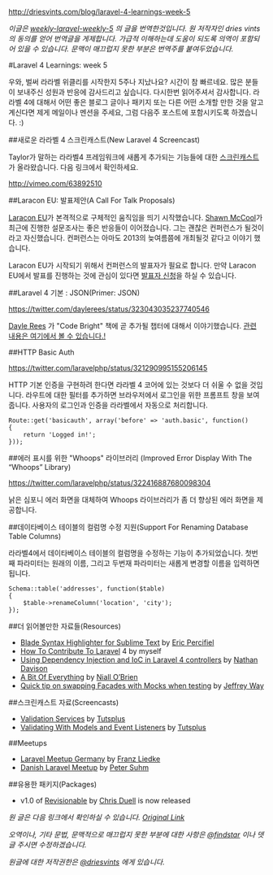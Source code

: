 http://driesvints.com/blog/laravel-4-learnings-week-5

*이글은 [weekly-laravel-weekly-5](http://driesvints.com/blog/laravel-4-learnings-week-5) 의 글을 번역한것입니다. 원 저작자인 dries vints 의 동의를 얻어 번역글을 게제합니다. 가급적 이해하는데 도움이 되도록 의역이 포함되어 있을 수 있습니다. 문맥이 매끄럽지 못한 부분은 번역주를 붙여두었습니다.*

#Laravel 4 Learnings: week 5


 우와, 벌써 라라벨 위클리를 시작한지 5주나 지났나요? 시간이 참 빠르네요. 많은 분들이 보내주신 성원과 반응에 감사드리고 싶습니다.  다시한번 읽어주셔서 감사합니다. 라라벨 4에 대해서 어떤 좋은 블로그 글이나 패키지 또는 다른 어떤 소개할 만한 것을 알고 계신다면 제게 메일이나 멘션을 주세요, 그럼 다음주 포스트에 포함시키도록 하겠습니다. :)

##새로운 라라벨 4 스크린캐스트(New Laravel 4 Screencast)

 Taylor가 말하는 라라벨4 프레임워크에 새롭게 추가되는 기능들에 대한 [스크린캐스트](http://vimeo.com/63892510)가 올라왔습니다. 다음 링크에서 확인하세요.

http://vimeo.com/63892510


##Laracon EU: 발표제안(A Call For Talk Proposals)

[Laracon EU](http://laravel.io/topic/23/laracon-eu-a-call-for-talk-proposals)가 본격적으로 구체적인 움직임을 띄기 시작했습니다. [Shawn McCool](https://twitter.com/ShawnMcCool)가 최근에 진행한 설문조사는 좋은 반응들이 이어졌습니다. 그는 괜찮은 컨퍼런스가 될것이라고 자신했습니다. 컨퍼런스는 아마도 2013의 늦여름쯤에 개최될것 같다고 이야기 했습니다.

 Laracon EU가 시작되기 위해서 컨퍼런스의 발표자가 필요로 합니다. 만약 Laracon EU에서 발표를 진행하는 것에 관심이 있다면 [발표자 신청](https://heybigname.typeform.com/to/bY3H46)을 하실 수 있습니다.


##Laravel 4 기본 : JSON(Primer: JSON)

https://twitter.com/daylerees/status/323043035237740546

[Dayle Rees](https://twitter.com/daylerees) 가 "Code Bright" 책에 곧 추가될 챕터에 대해서 이야기했습니다. [관련 내용은 여기에서 볼 수 있습니다.!](http://daylerees.com/laravel-four-primer-json)


##HTTP Basic Auth

https://twitter.com/laravelphp/status/321290995155206145

HTTP 기본 인증을 구현하려 한다면 라라벨 4 코어에 있는 것보다 더 쉬울 수 없을 것입니다. 라우트에 대한 필터를 추가하면 브라우저에서 로그인을 위한 프롬프트 창을 보여줍니다. 사용자의 로그인과 인증을 라라벨에서 자동으로 처리합니다.

```
Route::get('basicauth', array('before' => 'auth.basic', function()
{
    return 'Logged in!';
}));
```

##에러 표시를 위한 "Whoops" 라이브러리 (Improved Error Display With The “Whoops” Library)

https://twitter.com/laravelphp/status/322416887680098304

 낡은 심포니 에러 화면을 대체하여 Whoops 라이브러리가 좀 더 향상된 에러 화면을 제공합니다.

##데이타베이스 테이블의 컬럼명 수정 지원(Support For Renaming Database Table Columns)

 라라벨4에서 데이타베이스 테이블의 컬럼명을 수정하는 기능이 추가되었습니다. 첫번째 파라미터는 원래의 이름, 그리고 두번재 파라미터는 새롭게 변경할 이름을 입력하면 됩니다.

```
Schema::table('addresses', function($table)
{
    $table->renameColumn('location', 'city');
});
```


##더 읽어볼만한 자료들(Resources)

- [Blade Syntax Highlighter for Sublime Text](https://github.com/Medalink/laravel-blade) by [Eric Percifiel](https://twitter.com/medalink7)
- [How To Contribute To Laravel](http://driesvints.com/blog/how-to-contribute-to-laravel-4/) 4 by myself
- [Using Dependency Injection and IoC in Laravel 4 controllers](http://www.nathandavison.com/posts/view/16/using-dependency-injection-and-ioc-in-laravel-4-controllers) by [Nathan Davison](http://www.nathandavison.com/)
- [A Bit Of Everything](http://niallobrien.me/2013/04/a-bit-of-everything/) by [Niall O’Brien](https://twitter.com/niall_obrien)
- [Quick tip on swapping Facades with Mocks when testing](https://gist.github.com/JeffreyWay/5348385) by [Jeffrey Way](https://twitter.com/jeffrey_way)


##스크린캐스트 자료(Screencasts)

- [Validation Services](https://tutsplus.com/lesson/validation-services/) by [Tutsplus](https://tutsplus.com/)
- [Validating With Models and Event Listeners](https://tutsplus.com/lesson/validating-with-models-and-event-listeners/) by [Tutsplus](https://tutsplus.com/)

##Meetups

- [Laravel Meetup Germany](http://meetup.laravel.de/) by [Franz Liedke](https://twitter.com/franzliedke)
- [Danish Laravel Meetup](http://forums.laravel.io/viewtopic.php?id=7497) by [Peter Suhm](https://twitter.com/petersuhm)

##유용한 패키지(Packages)

- v1.0 of [Revisionable](https://github.com/VentureCraft/revisionable) by [Chris Duell](https://github.com/VentureCraft/revisionable) is now released


*원 글은 다음 링크에서 확인하실 수 있습니다. [Original Link](http://driesvints.com/blog/laravel-4-learnings-week-5)*


*오역이나, 기타 문법, 문맥적으로 매끄럽지 못한 부분에 대한 사항은 [@findstar](https://twitter.com/findstar) 이나 뎃글 주시면 수정하겠습니다.*


*원글에 대한 저작권한은 [@driesvints](https://twitter.com/driesvints) 에게 있습니다.*